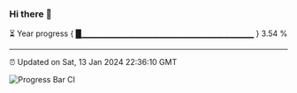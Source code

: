 ### Hi there 👋

⏳ Year progress { █▁▁▁▁▁▁▁▁▁▁▁▁▁▁▁▁▁▁▁▁▁▁▁▁▁▁▁▁▁ } 3.54 %

---

⏰ Updated on Sat, 13 Jan 2024 22:36:10 GMT

![Progress Bar CI](https://github.com/IshwaranRudhara/GIT-ACTION/workflows/Progress%20Bar%20CI/badge.svg)

